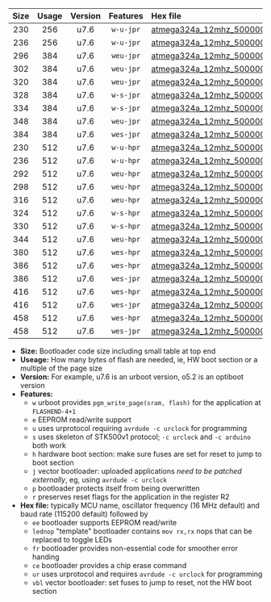 |Size|Usage|Version|Features|Hex file|
|:-:|:-:|:-:|:-:|:--|
|230|256|u7.6|`w-u-jpr`|[atmega324a_12mhz_500000bps_ur_vbl.hex](https://raw.githubusercontent.com/stefanrueger/urboot/main/atmega324a_12mhz_500000bps_ur_vbl.hex)|
|236|256|u7.6|`w-u-jpr`|[atmega324a_12mhz_500000bps_lednop_ur_vbl.hex](https://raw.githubusercontent.com/stefanrueger/urboot/main/atmega324a_12mhz_500000bps_lednop_ur_vbl.hex)|
|296|384|u7.6|`weu-jpr`|[atmega324a_12mhz_500000bps_ee_ur_vbl.hex](https://raw.githubusercontent.com/stefanrueger/urboot/main/atmega324a_12mhz_500000bps_ee_ur_vbl.hex)|
|302|384|u7.6|`weu-jpr`|[atmega324a_12mhz_500000bps_ee_lednop_ur_vbl.hex](https://raw.githubusercontent.com/stefanrueger/urboot/main/atmega324a_12mhz_500000bps_ee_lednop_ur_vbl.hex)|
|320|384|u7.6|`weu-jpr`|[atmega324a_12mhz_500000bps_ee_lednop_fr_ur_vbl.hex](https://raw.githubusercontent.com/stefanrueger/urboot/main/atmega324a_12mhz_500000bps_ee_lednop_fr_ur_vbl.hex)|
|328|384|u7.6|`w-s-jpr`|[atmega324a_12mhz_500000bps_vbl.hex](https://raw.githubusercontent.com/stefanrueger/urboot/main/atmega324a_12mhz_500000bps_vbl.hex)|
|334|384|u7.6|`w-s-jpr`|[atmega324a_12mhz_500000bps_lednop_vbl.hex](https://raw.githubusercontent.com/stefanrueger/urboot/main/atmega324a_12mhz_500000bps_lednop_vbl.hex)|
|348|384|u7.6|`weu-jpr`|[atmega324a_12mhz_500000bps_ee_lednop_fr_ce_ur_vbl.hex](https://raw.githubusercontent.com/stefanrueger/urboot/main/atmega324a_12mhz_500000bps_ee_lednop_fr_ce_ur_vbl.hex)|
|384|384|u7.6|`wes-jpr`|[atmega324a_12mhz_500000bps_ee_vbl.hex](https://raw.githubusercontent.com/stefanrueger/urboot/main/atmega324a_12mhz_500000bps_ee_vbl.hex)|
|230|512|u7.6|`w-u-hpr`|[atmega324a_12mhz_500000bps_ur.hex](https://raw.githubusercontent.com/stefanrueger/urboot/main/atmega324a_12mhz_500000bps_ur.hex)|
|236|512|u7.6|`w-u-hpr`|[atmega324a_12mhz_500000bps_lednop_ur.hex](https://raw.githubusercontent.com/stefanrueger/urboot/main/atmega324a_12mhz_500000bps_lednop_ur.hex)|
|292|512|u7.6|`weu-hpr`|[atmega324a_12mhz_500000bps_ee_ur.hex](https://raw.githubusercontent.com/stefanrueger/urboot/main/atmega324a_12mhz_500000bps_ee_ur.hex)|
|298|512|u7.6|`weu-hpr`|[atmega324a_12mhz_500000bps_ee_lednop_ur.hex](https://raw.githubusercontent.com/stefanrueger/urboot/main/atmega324a_12mhz_500000bps_ee_lednop_ur.hex)|
|316|512|u7.6|`weu-hpr`|[atmega324a_12mhz_500000bps_ee_lednop_fr_ur.hex](https://raw.githubusercontent.com/stefanrueger/urboot/main/atmega324a_12mhz_500000bps_ee_lednop_fr_ur.hex)|
|324|512|u7.6|`w-s-hpr`|[atmega324a_12mhz_500000bps.hex](https://raw.githubusercontent.com/stefanrueger/urboot/main/atmega324a_12mhz_500000bps.hex)|
|330|512|u7.6|`w-s-hpr`|[atmega324a_12mhz_500000bps_lednop.hex](https://raw.githubusercontent.com/stefanrueger/urboot/main/atmega324a_12mhz_500000bps_lednop.hex)|
|344|512|u7.6|`weu-hpr`|[atmega324a_12mhz_500000bps_ee_lednop_fr_ce_ur.hex](https://raw.githubusercontent.com/stefanrueger/urboot/main/atmega324a_12mhz_500000bps_ee_lednop_fr_ce_ur.hex)|
|380|512|u7.6|`wes-hpr`|[atmega324a_12mhz_500000bps_ee.hex](https://raw.githubusercontent.com/stefanrueger/urboot/main/atmega324a_12mhz_500000bps_ee.hex)|
|386|512|u7.6|`wes-hpr`|[atmega324a_12mhz_500000bps_ee_lednop.hex](https://raw.githubusercontent.com/stefanrueger/urboot/main/atmega324a_12mhz_500000bps_ee_lednop.hex)|
|386|512|u7.6|`wes-jpr`|[atmega324a_12mhz_500000bps_ee_lednop_vbl.hex](https://raw.githubusercontent.com/stefanrueger/urboot/main/atmega324a_12mhz_500000bps_ee_lednop_vbl.hex)|
|416|512|u7.6|`wes-hpr`|[atmega324a_12mhz_500000bps_ee_lednop_fr.hex](https://raw.githubusercontent.com/stefanrueger/urboot/main/atmega324a_12mhz_500000bps_ee_lednop_fr.hex)|
|416|512|u7.6|`wes-jpr`|[atmega324a_12mhz_500000bps_ee_lednop_fr_vbl.hex](https://raw.githubusercontent.com/stefanrueger/urboot/main/atmega324a_12mhz_500000bps_ee_lednop_fr_vbl.hex)|
|458|512|u7.6|`wes-hpr`|[atmega324a_12mhz_500000bps_ee_lednop_fr_ce.hex](https://raw.githubusercontent.com/stefanrueger/urboot/main/atmega324a_12mhz_500000bps_ee_lednop_fr_ce.hex)|
|458|512|u7.6|`wes-jpr`|[atmega324a_12mhz_500000bps_ee_lednop_fr_ce_vbl.hex](https://raw.githubusercontent.com/stefanrueger/urboot/main/atmega324a_12mhz_500000bps_ee_lednop_fr_ce_vbl.hex)|

- **Size:** Bootloader code size including small table at top end
- **Useage:** How many bytes of flash are needed, ie, HW boot section or a multiple of the page size
- **Version:** For example, u7.6 is an urboot version, o5.2 is an optiboot version
- **Features:**
  + `w` urboot provides `pgm_write_page(sram, flash)` for the application at `FLASHEND-4+1`
  + `e` EEPROM read/write support
  + `u` uses urprotocol requiring `avrdude -c urclock` for programming
  + `s` uses skeleton of STK500v1 protocol; `-c urclock` and `-c arduino` both work
  + `h` hardware boot section: make sure fuses are set for reset to jump to boot section
  + `j` vector bootloader: uploaded applications *need to be patched externally*, eg, using `avrdude -c urclock`
  + `p` bootloader protects itself from being overwritten
  + `r` preserves reset flags for the application in the register R2
- **Hex file:** typically MCU name, oscillator frequency (16 MHz default) and baud rate (115200 default) followed by
  + `ee` bootloader supports EEPROM read/write
  + `lednop` "template" bootloader contains `mov rx,rx` nops that can be replaced to toggle LEDs
  + `fr` bootloader provides non-essential code for smoother error handing
  + `ce` bootloader provides a chip erase command
  + `ur` uses urprotocol and requires `avrdude -c urclock` for programming
  + `vbl` vector bootloader: set fuses to jump to reset, not the HW boot section
